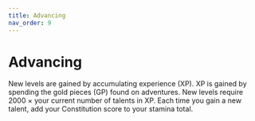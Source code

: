 ```yaml
---
title: Advancing
nav_order: 9
---
```


# Advancing
New levels are gained by accumulating experience (XP). XP is gained by spending 
the gold pieces (GP) found on adventures. New levels require 2000 × your current number of talents in XP. Each time you 
gain a new talent, add your Constitution score to your stamina total.